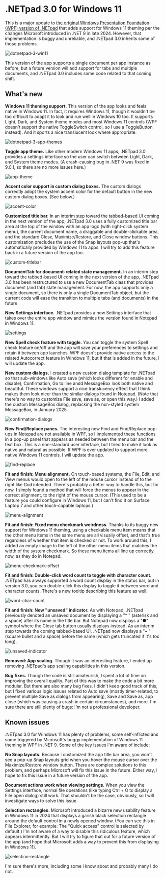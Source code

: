 # .NETpad 3.0 for Windows 11

This is a major update to [the original Windows Presentation Foundation (WPF) version of .NETpad](https://github.com/thurrott/NotepadWPF) that adds support for Windows 11 theming per the changes Microsoft introduced in .NET 9 in late 2024. However, that implementation is buggy and unreliable, and .NETpad 3.0 inherits some of those problems. 

![dotnetpad-3-win11](https://github.com/user-attachments/assets/57c8f258-9487-4970-8af6-91c64c2006a4)

This version of the app supports a single document per app instance as before, but a future version will add support for tabs and multiple documents, and .NETpad 3.0 includes some code related to that coming shift.

## What's new

**Windows 11 theming support.** This version of the app looks and feels native in Windows 11. In fact, it requires Windows 11, though it wouldn't be too difficult to adapt it to look and run well in Windows 10 too. It supports Light, Dark, and System theme modes and most Windows 11 controls (WPF doesn't support the native ToggleSwitch control, so I use a ToggleButton instead). And it sports a nice translucent look where appropriate.

![dotnetpad-3-app-themes](https://github.com/user-attachments/assets/25bda5cf-83dc-4e9b-9e5d-20b0451c6a11)

**Toggle app theme.** Like other modern Windows 11 apps, .NETpad 3.0 provides a settings interface so the user can switch between Light, Dark, and System theme modes. (A crash-causing bug in .NET 9 was fixed in 9.0.1, so there are no more issues here.)

![app-theme](https://github.com/user-attachments/assets/22b497d6-aed9-4676-b52b-2973c8615f4f)

**Accent color support in custom dialog boxes.** The custom dialogs correctly adopt the system accent color for the default button in the new custom dialog boxes. (See below.)

![accent-color](https://github.com/user-attachments/assets/32daebe1-4101-400a-b166-04344ff761f4)

**Customized title bar.** In an interim step toward the tabbed-based UI coming in the next version of the app, .NETpad 3.0 uses a fully customized title bar area at the top of the window with an app logo (with right-click system menu), the current document name, a draggable and double-clickable area, and the standard Close, Maximize/Restore, and Close window buttons. This customization precludes the use of the Snap layouts pop-up that's automatically provided by Windows 11 to apps. I will try to add this feature back in a future version of the app too.

![custom-titlebar](https://github.com/user-attachments/assets/df6fe221-fe17-4fe9-b9bb-edb8d46392b7)

**DocumentTab for document-related state management.** In an interim step toward the tabbed-based UI coming in the next version of the app, .NETpad 3.0 has been restructured to use a new DocumentTab class that provides document (and tab) state management. For now, the app supports only a single document, so there is only a single DocumentTab object, but the current code will ease the transition to multiple tabs (and documents) in the future. 

**New Settings interface.** .NETpad provides a new Settings interface that takes over the entire app window and mimics the version found in Notepad in Windows 11.

![settings](https://github.com/user-attachments/assets/0785eee9-fd06-4d2a-a9e3-487c4638ed1a)

**New Spell check feature with toggle.** You can toggle the system Spell check feature on/off and the app will save your preferences to settings and retain it between app launches. WPF doesn't provide native access to the related Autocorrect feature in Windows 11, but if that is added in the future, I will update the app.

**New custom dialogs.** I created a new custom dialog template for .NETpad so that sub-windows like Auto save (which looks different for enable and disable), Confirmation, Go to line andd MessageBox look both native and beautiful. These windows support a nice translucency effect that I think makes them look nicer than the similar dialogs found in Notepad. (Note that there's no way to customize File save, save as, or open this way.) I added the custom MessageBox dialog, replacking the non-styled system MessageBox, in January 2025.

![confirmation-dialogs](https://github.com/user-attachments/assets/93d39be1-3716-4c57-9bce-f162c2d0c062)

**New Find/Replace panes.** The interesting new Find and Find/Replace pop-ups in Notepad are not available in WPF, so I implemented these functions in a pop-up panel that appears as needed between the menu bar and the text box. This is a non-standard user interface, but I tried to make it look as native and natural as possible. If WPF is ever updated to support more native Windows 11 controls, I will update the app. 

![find-replace](https://github.com/user-attachments/assets/04f0640c-d8ac-4513-8679-0239c47452cc)

**Fit and finish: Menu alignment.** On touch-based systems, the File, Edit, and View menus would open to the left of the mouse cursor instead of to the right like God intended. There's probably a better way to handle this, but for now, I simply found a method that will force the menus to appear in the correct alignment, to the right of the mouse cursor. (This used to be a feature you could configure in Windows 11, but I can't find it on Surface Laptop 7 and other touch-capable laptops.)

![menu-alignment](https://github.com/user-attachments/assets/70942736-9078-4ede-a20b-c6b2c2f3cbd1)

**Fit and finish: Fixed menu checkmark weirdness.** Thanks to its buggy new support for Windows 11 theming, using a checkable menu item means that the other menu items in the same menu are all visually offset, and that's true regardless of whether that item is checked or not. To work around this, I added an empty image to the left of the other menu items that matches the width of the system checkmark. So these menu items all line up correctly now, as they do in Notepad. 

![menu-checkmark-offset](https://github.com/user-attachments/assets/99b0f8a5-9912-46f3-bd41-a349b8fbcc05)

**Fit and finish: Double-click word count to toggle with character count.** .NETpad has always supported a word count display in the status bar, but in version 3.0, you can double-click this display to toggle it between word and character counts. There's a new tooltip describing this feature as well.

![word-char-count](https://github.com/user-attachments/assets/1d796be7-5938-4655-ae5a-a3a6287086a1)

**Fit and finish: New "unsaved" indicator.** As with Notepad, .NETpad previously denoted an unsaved document by displaying a "* " (asterisk and a space) after its name in the title bar. But Notepad now displays a "●" symbol where the Close tab button usually displays instead. As an interim step towards the coming tabbed-based UI, .NETpad now displays a "▪ " (square bullet and a space) before the name (which gets truncated if it's too long).

![unsaved-indicator](https://github.com/user-attachments/assets/f09900c9-2f5b-45a5-99d0-7aecf5b633e4)

**Removed: App scaling.** Though it was an interesting feature, I ended up removing .NETpad's app scaling capabilities in this version.

**Bug fixes.** Though the code is still amateurish, I spent a lot of time on improving the overall quality. Part of this was to make the code a bit more modular. But there are also many bug fixes. I didn't keep good track of this, but I fixed various logic issues related to Auto save (mostly timer-related, to prevent multiple Save as dialogs from appearing), Save and Save as, app close (which was causing a crash in certain circumstances), and more. I'm sure there are still plenty of bugs: I'm not a professional developer.

## Known issues

.NETpad 3.0 for Windows 11 has plenty of problems, some self-inflicted and some triggered by Microsoft's buggy implementation of Windows 11 theming in WPF in .NET 9. Some of the key issues I'm aware of include:

**No Snap layouts.** Because I customized the app title bar area, you won't see a pop-up Snap layouts grid when you hover the mouse cursor over the Maximize/Restore window button. There are complex solutions to this problem, and perhaps Microsoft will fix this issue in the future. Either way, I hope to fix this issue in a future version of the app.

**Document actions work when viewing settings.** When you view the Settings interface, normal file operations (like typing Ctrl + O to display a File open dialog) still work. That shouldn't be the case, obviously, so I will investigate ways to solve this issue.

**Selection rectangles.** Microsoft introduced a bizarre new usability feature in Windows 11 in 2024 that displays a garish black selection rectangle around the default control in a newly opened window. (You can see this in File Explorer, for example: The "Quick access" control is selected by default.) I'm not aware of a way to disable this ridiculous feature, which appears intermittently. But I will try to figure that out for a future version of the app (and hope that Microsoft adds a way to prevent this from displaying in Windows 11).

![selection-rectangle](https://github.com/user-attachments/assets/ebbca0df-0d4c-4713-90d5-4c26e39110e7)

I'm sure there's more, including some I know about and probably many I do not. 
